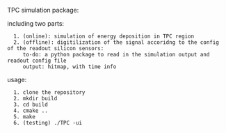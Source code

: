 TPC simulation package:

including two parts:

      1. (online): simulation of energy deposition in TPC region   
      2. (offline): digitilization of the signal accoridng to the config of the readout silicon sensors:
         to-do: a python package to read in the simulation output and readout config file
         output: hitmap, with time info


usage:
      
      1. clone the repository 
      2. mkdir build 
      3. cd build 
      4. cmake ..
      5. make 
      6. (testing) ./TPC -ui
